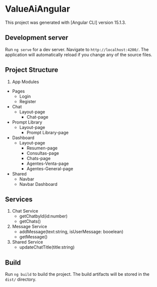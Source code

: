 # ValueAiAngular

This project was generated with [Angular CLI] version 15.1.3.

## Development server

Run `ng serve` for a dev server. Navigate to `http://localhost:4200/`. The application will automatically reload if you change any of the source files.

## Project Structure
1. App Modules
 - Pages
   * Login
   * Register
 - Chat
   * Layout-page
     * Chat-page
 - Prompt Library
   * Layout-page
     * Prompt Library-page
 - Dashboard
   * Layout-page
     * Resumen-page
     * Consultas-page
     * Chats-page
     * Agentes-Venta-page
     * Agentes-General-page
 - Shared
   * Navbar
   * Navbar Dashboard

## Services
1. Chat Service
    * getChatbyId(id:number)
    * getChats()
2. Message Service
    * addMessage(text:string, isUserMessage: booelean)
    * getMessage()
3. Shared Service
    * updateChatTitle(title:string)

## Build

Run `ng build` to build the project. The build artifacts will be stored in the `dist/` directory.
